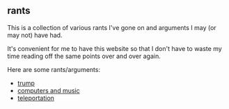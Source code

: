 ## rants

This is a collection of various rants I've gone on and arguments I may (or may not) have had. 

It's convenient for me to have this website so that I don't have to waste my time reading off the same points over and over again.

Here are some rants/arguments:

* [trump](https://tscfi.github.io/trump)
* [computers and music](https://tscfi.github.io/computerMusic)
* [teleportation](https://tscfi.github.io/teleportation)
